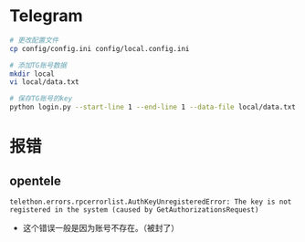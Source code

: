 # Telegram
```sh
# 更改配置文件
cp config/config.ini config/local.config.ini

# 添加TG账号数据
mkdir local
vi local/data.txt

# 保存TG账号的key
python login.py --start-line 1 --end-line 1 --data-file local/data.txt --key-folder local/keys
```


# 报错
## opentele
```log
telethon.errors.rpcerrorlist.AuthKeyUnregisteredError: The key is not registered in the system (caused by GetAuthorizationsRequest)
```
- 这个错误一般是因为账号不存在。（被封了）